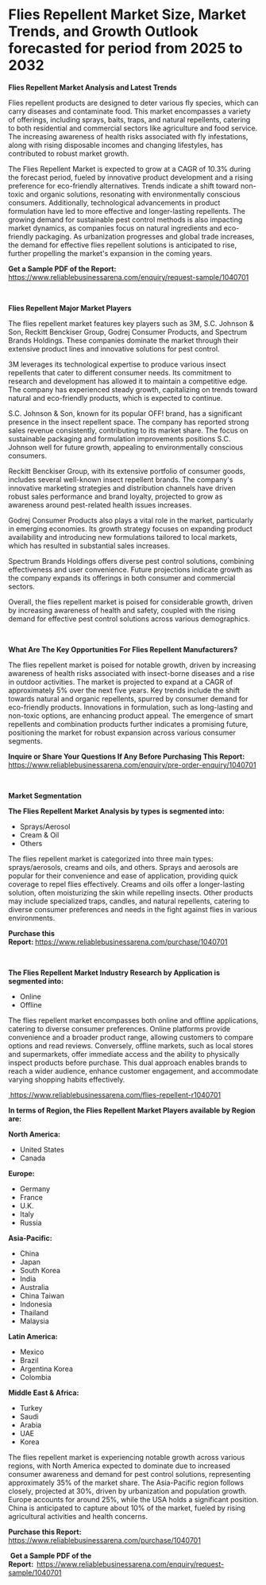 <p><h1>Flies Repellent Market Size, Market Trends, and Growth Outlook forecasted for period from 2025 to 2032</h1></p><p><strong>Flies Repellent Market Analysis and Latest Trends</strong></p>
<p><p>Flies repellent products are designed to deter various fly species, which can carry diseases and contaminate food. This market encompasses a variety of offerings, including sprays, baits, traps, and natural repellents, catering to both residential and commercial sectors like agriculture and food service. The increasing awareness of health risks associated with fly infestations, along with rising disposable incomes and changing lifestyles, has contributed to robust market growth. </p><p>The Flies Repellent Market is expected to grow at a CAGR of 10.3% during the forecast period, fueled by innovative product development and a rising preference for eco-friendly alternatives. Trends indicate a shift toward non-toxic and organic solutions, resonating with environmentally conscious consumers. Additionally, technological advancements in product formulation have led to more effective and longer-lasting repellents. The growing demand for sustainable pest control methods is also impacting market dynamics, as companies focus on natural ingredients and eco-friendly packaging. As urbanization progresses and global trade increases, the demand for effective flies repellent solutions is anticipated to rise, further propelling the market's expansion in the coming years.</p></p>
<p><strong>Get a Sample PDF of the Report:&nbsp;</strong> <a href="https://www.reliablebusinessarena.com/enquiry/request-sample/1040701?utm_campaign=3433&utm_medium=2&utm_source=Github&utm_content=ia&utm_term=16042025&utm_id=flies-repellent">https://www.reliablebusinessarena.com/enquiry/request-sample/1040701</a></p>
<p>&nbsp;</p>
<p><strong>Flies Repellent Major Market Players</strong></p>
<p><p>The flies repellent market features key players such as 3M, S.C. Johnson & Son, Reckitt Benckiser Group, Godrej Consumer Products, and Spectrum Brands Holdings. These companies dominate the market through their extensive product lines and innovative solutions for pest control.</p><p>3M leverages its technological expertise to produce various insect repellents that cater to different consumer needs. Its commitment to research and development has allowed it to maintain a competitive edge. The company has experienced steady growth, capitalizing on trends toward natural and eco-friendly products, which is expected to continue.</p><p>S.C. Johnson & Son, known for its popular OFF! brand, has a significant presence in the insect repellent space. The company has reported strong sales revenue consistently, contributing to its market share. The focus on sustainable packaging and formulation improvements positions S.C. Johnson well for future growth, appealing to environmentally conscious consumers.</p><p>Reckitt Benckiser Group, with its extensive portfolio of consumer goods, includes several well-known insect repellent brands. The company's innovative marketing strategies and distribution channels have driven robust sales performance and brand loyalty, projected to grow as awareness around pest-related health issues increases.</p><p>Godrej Consumer Products also plays a vital role in the market, particularly in emerging economies. Its growth strategy focuses on expanding product availability and introducing new formulations tailored to local markets, which has resulted in substantial sales increases.</p><p>Spectrum Brands Holdings offers diverse pest control solutions, combining effectiveness and user convenience. Future projections indicate growth as the company expands its offerings in both consumer and commercial sectors.</p><p>Overall, the flies repellent market is poised for considerable growth, driven by increasing awareness of health and safety, coupled with the rising demand for effective pest control solutions across various demographics.</p></p>
<p>&nbsp;</p>
<p><strong>What Are The Key Opportunities For Flies Repellent Manufacturers?</strong></p>
<p><p>The flies repellent market is poised for notable growth, driven by increasing awareness of health risks associated with insect-borne diseases and a rise in outdoor activities. The market is projected to expand at a CAGR of approximately 5% over the next five years. Key trends include the shift towards natural and organic repellents, spurred by consumer demand for eco-friendly products. Innovations in formulation, such as long-lasting and non-toxic options, are enhancing product appeal. The emergence of smart repellents and combination products further indicates a promising future, positioning the market for robust expansion across various consumer segments.</p></p>
<p><strong>Inquire or Share Your Questions If Any Before Purchasing This Report:</strong> <a href="https://www.reliablebusinessarena.com/enquiry/pre-order-enquiry/1040701?utm_campaign=3433&utm_medium=2&utm_source=Github&utm_content=ia&utm_term=16042025&utm_id=flies-repellent">https://www.reliablebusinessarena.com/enquiry/pre-order-enquiry/1040701</a></p>
<p>&nbsp;</p>
<p><strong>Market Segmentation</strong></p>
<p><strong>The Flies Repellent Market Analysis by types is segmented into:</strong></p>
<p><ul><li>Sprays/Aerosol</li><li>Cream & Oil</li><li>Others</li></ul></p>
<p><p>The flies repellent market is categorized into three main types: sprays/aerosols, creams and oils, and others. Sprays and aerosols are popular for their convenience and ease of application, providing quick coverage to repel flies effectively. Creams and oils offer a longer-lasting solution, often moisturizing the skin while repelling insects. Other products may include specialized traps, candles, and natural repellents, catering to diverse consumer preferences and needs in the fight against flies in various environments.</p></p>
<p><strong>Purchase this Report:&nbsp;</strong><a href="https://www.reliablebusinessarena.com/purchase/1040701?utm_campaign=3433&utm_medium=2&utm_source=Github&utm_content=ia&utm_term=16042025&utm_id=flies-repellent">https://www.reliablebusinessarena.com/purchase/1040701</a></p>
<p>&nbsp;</p>
<p><strong>The Flies Repellent Market Industry Research by Application is segmented into:</strong></p>
<p><ul><li>Online</li><li>Offline</li></ul></p>
<p><p>The flies repellent market encompasses both online and offline applications, catering to diverse consumer preferences. Online platforms provide convenience and a broader product range, allowing customers to compare options and read reviews. Conversely, offline markets, such as local stores and supermarkets, offer immediate access and the ability to physically inspect products before purchase. This dual approach enables brands to reach a wider audience, enhance customer engagement, and accommodate varying shopping habits effectively.</p></p>
<p><a href="https://www.reliablebusinessarena.com/flies-repellent-r1040701?utm_campaign=3433&utm_medium=2&utm_source=Github&utm_content=ia&utm_term=16042025&utm_id=flies-repellent">&nbsp;https://www.reliablebusinessarena.com/flies-repellent-r1040701</a></p>
<p><strong>In terms of Region, the Flies Repellent Market Players available by Region are:</strong></p>
<p>
    <p> <strong> North America: </strong>
        <ul>
            <li>United States</li>
            <li>Canada</li>
        </ul>
        </p> 
    <p> <strong> Europe: </strong>
        <ul>
            <li>Germany</li>
            <li>France</li>
            <li>U.K.</li>
            <li>Italy</li>
            <li>Russia</li>
        </ul>
        </p> 
    <p> <strong> Asia-Pacific: </strong>
        <ul>
            <li>China</li>
            <li>Japan</li>
            <li>South Korea</li>
            <li>India</li>
            <li>Australia</li>
            <li>China Taiwan</li>
            <li>Indonesia</li>
            <li>Thailand</li>
            <li>Malaysia</li>
        </ul>
        </p> 
    <p> <strong> Latin America: </strong>
        <ul>
            <li>Mexico</li>
            <li>Brazil</li>
            <li>Argentina Korea</li>
            <li>Colombia</li>
        </ul>
        </p> 
    <p> <strong> Middle East & Africa: </strong>
        <ul>
            <li>Turkey</li>
            <li>Saudi</li>
            <li>Arabia</li>
            <li>UAE</li>
            <li>Korea</li>
        </ul>
    </p>
    </p>
<p><p>The flies repellent market is experiencing notable growth across various regions, with North America expected to dominate due to increased consumer awareness and demand for pest control solutions, representing approximately 35% of the market share. The Asia-Pacific region follows closely, projected at 30%, driven by urbanization and population growth. Europe accounts for around 25%, while the USA holds a significant position. China is anticipated to capture about 10% of the market, fueled by rising agricultural activities and health concerns.</p></p>
<p><strong>Purchase this Report: </strong><a href="https://www.reliablebusinessarena.com/purchase/1040701?utm_campaign=3433&utm_medium=2&utm_source=Github&utm_content=ia&utm_term=16042025&utm_id=flies-repellent">https://www.reliablebusinessarena.com/purchase/1040701</a></p>
<p>&nbsp;<strong>Get a Sample PDF of the Report:&nbsp;&nbsp;</strong><a href="https://www.reliablebusinessarena.com/enquiry/request-sample/1040701?utm_campaign=3433&utm_medium=2&utm_source=Github&utm_content=ia&utm_term=16042025&utm_id=flies-repellent">https://www.reliablebusinessarena.com/enquiry/request-sample/1040701</a></p>
<p><strong></strong></p>
<p><p></p><p></p><p></p></p>